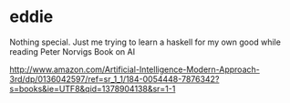eddie
=====

Nothing special. Just me trying to learn a haskell for my own good
while reading Peter Norvigs Book on AI


http://www.amazon.com/Artificial-Intelligence-Modern-Approach-3rd/dp/0136042597/ref=sr_1_1/184-0054448-7876342?s=books&ie=UTF8&qid=1378904138&sr=1-1